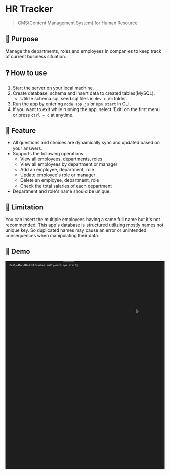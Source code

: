 # HR Tracker

> CMS(Content Management System) for Human Resource

## 🎯 Purpose

Manage the departments, roles and employees in companies to keep track of current business situation.

## ❓ How to use

1. Start the server on your local machine.
2. Create database, schema and insert data to created tables(MySQL).
   - Utilize schema.sql, seed.sql files in `dev > db` folder.
3. Run the app by entering `node app.js` or `npm start` in CLI.
4. If you want to exit while running the app, select 'Exit' on the first menu or press `ctrl + c` at anytime.

## 🔑 Feature

- All questions and choices are dynamically sync and updated based on your answers.
- Supports the following operations.
  - View all employees, departments, roles
  - View all employees by department or manager
  - Add an employee, department, role
  - Update employee's role or manager
  - Delete an employee, department, role
  - Check the total salaries of each department
- Department and role's name should be unique.

## 🛑 Limitation

You can insert the multiple employees having a same full name but it's not recommended. This app's database is structured utilizing mostly names not unique key. So duplicated names may cause an error or unintended consequences when manipulating their data.

## 🌟 Demo

![screenshot](demo.gif)
